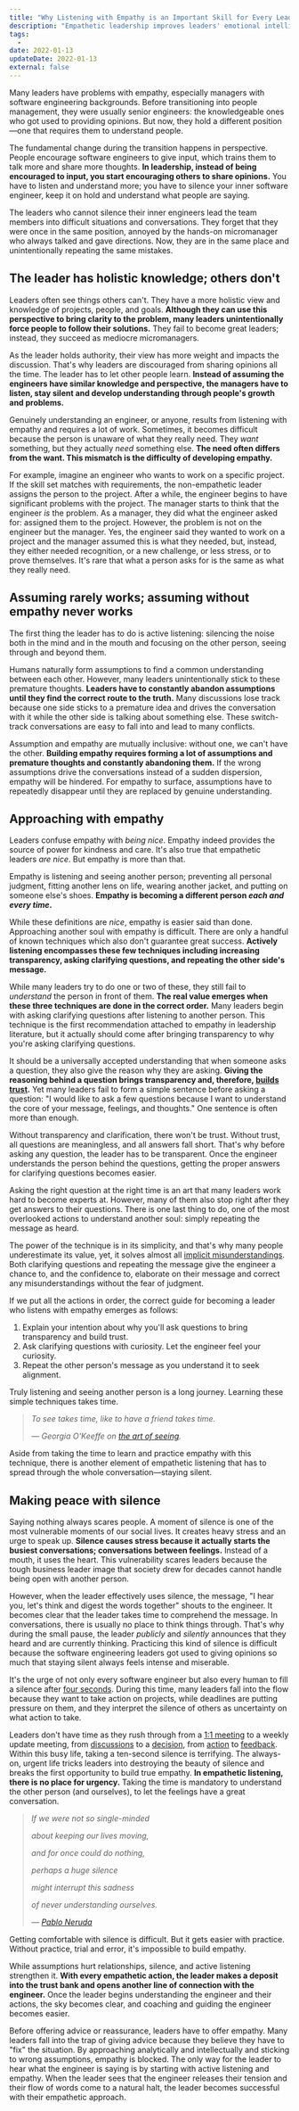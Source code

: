 ```yaml
---
title: "Why Listening with Empathy is an Important Skill for Every Leader?"
description: "Empathetic leadership improves leaders' emotional intelligence, which is a fundamental skill for leadership development and better mental health."
tags:
  -
date: 2022-01-13
updateDate: 2022-01-13
external: false
---
```


Many leaders have problems with empathy, especially managers with software engineering backgrounds. Before transitioning into people management, they were usually senior engineers: the knowledgeable ones who got used to providing opinions. But now, they hold a different position—one that requires them to understand people.

The fundamental change during the transition happens in perspective. People encourage software engineers to give input, which trains them to talk more and share more thoughts. **In leadership, instead of being encouraged to input, you start encouraging others to share opinions.** You have to listen and understand more; you have to silence your inner software engineer, keep it on hold and understand what people are saying.

The leaders who cannot silence their inner engineers lead the team members into difficult situations and conversations. They forget that they were once in the same position, annoyed by the hands-on micromanager who always talked and gave directions. Now, they are in the same place and unintentionally repeating the same mistakes.

## The leader has holistic knowledge; others don't

Leaders often see things others can't. They have a more holistic view and knowledge of projects, people, and goals. **Although they can use this perspective to bring clarity to the problem, many leaders unintentionally force people to follow their solutions.** They fail to become great leaders; instead, they succeed as mediocre micromanagers.

As the leader holds authority, their view has more weight and impacts the discussion. That's why leaders are discouraged from sharing opinions all the time. The leader has to let other people learn. **Instead of assuming the engineers have similar knowledge and perspective, the managers have to listen, stay silent and develop understanding through people's growth and problems.**

Genuinely understanding an engineer, or anyone, results from listening with empathy and requires a lot of work. Sometimes, it becomes difficult because the person is unaware of what they really need. They _want_ something, but they actually _need_ something else. **The need often differs from the want. This mismatch is the difficulty of developing empathy.**

For example, imagine an engineer who wants to work on a specific project. If the skill set matches with requirements, the non-empathetic leader assigns the person to the project. After a while, the engineer begins to have significant problems with the project. The manager starts to think that the engineer _is_ the problem. As a manager, they did what the engineer asked for: assigned them to the project. However, the problem is not on the engineer but the manager. Yes, the engineer said they wanted to work on a project and the manager assumed this is what they needed, but, instead, they either needed recognition, or a new challenge, or less stress, or to prove themselves. It's rare that what a person asks for is the same as what they really need.

## Assuming rarely works; assuming without empathy never works

The first thing the leader has to do is active listening: silencing the noise both in the mind and in the mouth and focusing on the other person, seeing through and beyond them.

Humans naturally form assumptions to find a common understanding between each other. However, many leaders unintentionally stick to these premature thoughts. **Leaders have to constantly abandon assumptions until they find the correct route to the truth.** Many discussions lose track because one side sticks to a premature idea and drives the conversation with it while the other side is talking about something else. These switch-track conversations are easy to fall into and lead to many conflicts.

Assumption and empathy are mutually inclusive: without one, we can't have the other. **Building empathy requires forming a lot of assumptions and premature thoughts and constantly abandoning them.** If the wrong assumptions drive the conversations instead of a sudden dispersion, empathy will be hindered. For empathy to surface, assumptions have to repeatedly disappear until they are replaced by genuine understanding.

## Approaching with empathy

Leaders confuse empathy with _being nice_. Empathy indeed provides the source of power for kindness and care. It's also true that empathetic leaders _are nice_. But empathy is more than that.

Empathy is listening and seeing another person; preventing all personal judgment, fitting another lens on life, wearing another jacket, and putting on someone else's shoes. **Empathy is becoming a different person _each and every time_.**

While these definitions are _nice_, empathy is easier said than done. Approaching another soul with empathy is difficult. There are only a handful of known techniques which also don't guarantee great success. **Actively listening encompasses these few techniques including increasing transparency, asking clarifying questions, and repeating the other side's message.**

While many leaders try to do one or two of these, they still fail to _understand_ the person in front of them. **The real value emerges when these three techniques are done in the correct order.** Many leaders begin with asking clarifying questions after listening to another person. This technique is the first recommendation attached to empathy in leadership literature, but it actually should come after bringing transparency to why you're asking clarifying questions.

It should be a universally accepted understanding that when someone asks a question, they also give the reason why they are asking. **Giving the reasoning behind a question brings transparency and, therefore, [builds trust](/how-to-build-trust-in-a-team-as-a-new-manager/).** Yet many leaders fail to form a simple sentence before asking a question: "I would like to ask a few questions because I want to understand the core of your message, feelings, and thoughts." One sentence is often more than enough.

Without transparency and clarification, there won't be trust. Without trust, all questions are meaningless, and all answers fall short. That's why before asking any question, the leader has to be transparent. Once the engineer understands the person behind the questions, getting the proper answers for clarifying questions becomes easier.

Asking the right question at the right time is an art that many leaders work hard to become experts at. However, many of them also stop right after they get answers to their questions. There is one last thing to do, one of the most overlooked actions to understand another soul: simply repeating the message as heard.

The power of the technique is in its simplicity, and that's why many people underestimate its value, yet, it solves almost all [implicit misunderstandings](/explicit-disagreement-is-better-than-implicit-misunderstanding/). Both clarifying questions and repeating the message give the engineer a chance to, and the confidence to, elaborate on their message and correct any misunderstandings without the fear of judgment.

If we put all the actions in order, the correct guide for becoming a leader who listens with empathy emerges as follows:

1. Explain your intention about why you'll ask questions to bring transparency and build trust.
2. Ask clarifying questions with curiosity. Let the engineer feel your curiosity.
3. Repeat the other person's message as you understand it to seek alignment.

Truly listening and seeing another person is a long journey. Learning these simple techniques takes time.

> _To see takes time, like to have a friend takes time._
>
> _— Georgia O'Keeffe on_ [_the art of seeing_](https://www.themarginalian.org/2018/11/15/georgia-okeeffe-flower/)_._

Aside from taking the time to learn and practice empathy with this technique, there is another element of empathetic listening that has to spread through the whole conversation—staying silent.

## Making peace with silence

Saying nothing always scares people. A moment of silence is one of the most vulnerable moments of our social lives. It creates heavy stress and an urge to speak up. **Silence causes stress because it actually starts the busiest conversations; conversations between feelings.** Instead of a mouth, it uses the heart. This vulnerability scares leaders because the tough business leader image that society drew for decades cannot handle being open with another person.

However, when the leader effectively uses silence, the message, "I hear you, let's think and digest the words together" shouts to the engineer. It becomes clear that the leader takes time to comprehend the message. In conversations, there is usually no place to think things through. That's why during the small pause, the leader _publicly_ and _silently_ announces that they heard and are currently thinking. Practicing this kind of silence is difficult because the software engineering leaders got used to giving opinions so much that staying silent always feels intense and miserable.

It's the urge of not only every software engineer but also every human to fill a silence after [four seconds](https://ukrant.nl/magazine/awkward-silences/?lang=en). During this time, many leaders fall into the flow because they want to take action on projects, while deadlines are putting pressure on them, and they interpret the silence of others as uncertainty on what action to take.

Leaders don't have time as they rush through from a [1:1 meeting](/effective-1-on-1-meetings-own-your-one-on-one-meeting/) to a weekly update meeting, from [discussions](/how-to-stop-endless-discussions/) to a [decision](/the-decision-making-pendulum/), from [action](/bias-towards-action/) to [feedback](/importance-of-the-feedback/). Within this busy life, taking a ten-second silence is terrifying. The always-on, urgent life tricks leaders into destroying the beauty of silence and breaks the first opportunity to build true empathy. **In empathetic listening, there is no place for urgency.** Taking the time is mandatory to understand the other person (and ourselves), to let the feelings have a great conversation.

> _If we were not so single-minded_
>
> _about keeping our lives moving,_
>
> _and for once could do nothing,_
>
> _perhaps a huge silence_
>
> _might interrupt this sadness_
>
> _of never understanding ourselves._
>
> _—_ [_Pablo Neruda_](https://www.themarginalian.org/2015/05/28/keeping-quiet-sylvia-boorstein-reads-pablo-neruda/)

Getting comfortable with silence is difficult. But it gets easier with practice. Without practice, trial and error, it's impossible to build empathy.

While assumptions hurt relationships, silence, and active listening strengthen it. **With every empathetic action, the leader makes a deposit into the trust bank and opens another line of connection with the engineer.** Once the leader begins understanding the engineer and their actions, the sky becomes clear, and coaching and guiding the engineer becomes easier.

Before offering advice or reassurance, leaders have to offer empathy. Many leaders fall into the trap of giving advice because they believe they have to "fix" the situation. By approaching analytically and intellectually and sticking to wrong assumptions, empathy is blocked. The only way for the leader to hear what the engineer is saying is by starting with active listening and empathy. When the leader sees that the engineer releases their tension and their flow of words come to a natural halt, the leader becomes successful with their empathetic approach.
